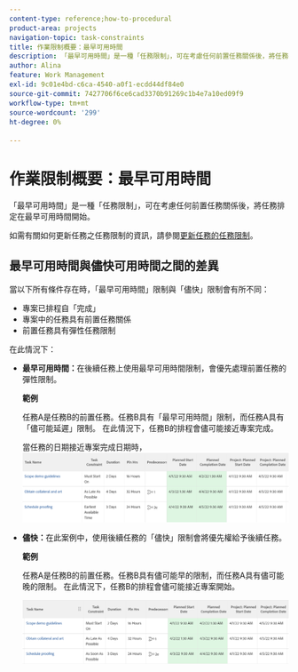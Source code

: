 ```yaml
---
content-type: reference;how-to-procedural
product-area: projects
navigation-topic: task-constraints
title: 作業限制概要：最早可用時間
description: 「最早可用時間」是一種「任務限制」，可在考慮任何前置任務關係後，將任務排定在最早可用時間開始。
author: Alina
feature: Work Management
exl-id: 9c01e4bd-c6ca-4540-a0f1-ecdd44df84e0
source-git-commit: 7427706f6ce6cad3370b91269c1b4e7a10ed09f9
workflow-type: tm+mt
source-wordcount: '299'
ht-degree: 0%

---
```


# 作業限制概要：最早可用時間

「最早可用時間」是一種「任務限制」，可在考慮任何前置任務關係後，將任務排定在最早可用時間開始。

如需有關如何更新任務之任務限制的資訊，請參閱[更新任務的任務限制](../../../manage-work/tasks/task-constraints/update-task-constraint-of-task.md)。

<!--
<p data-mc-conditions="QuicksilverOrClassic.Draft mode">(NOTE: replaced with new article linked above) </p>
-->

<!--
<p data-mc-conditions="QuicksilverOrClassic.Draft mode">To update the Task Constraint to Earliest Available Time:</p>
-->

<!--
   <li value="1" data-mc-conditions="QuicksilverOrClassic.Draft mode">Go to a task whose constraint you want to modify. </li>
   -->

<!--
   <p data-mc-conditions="QuicksilverOrClassic.Draft mode">Click <strong>Edit Task</strong>.</p>
   -->

<!--
   <p data-mc-conditions="QuicksilverOrClassic.Draft mode">Click the <strong>More</strong> icon <img src="assets/qs-more-icon-on-an-object.png"> next to the task name, then click <strong>Edit</strong>.</p>
   -->

<!--
   <p data-mc-conditions="QuicksilverOrClassic.Draft mode">In the <strong>Overview</strong> section, expand the <strong>Task Constraint</strong> drop-down menu.</p>
   -->

<!--
   <p data-mc-conditions="QuicksilverOrClassic.Draft mode">Select <strong>Earliest Available Time</strong>.</p>
   -->

<!--
   <li value="5" data-mc-conditions="QuicksilverOrClassic.Draft mode">Click <strong>Save Changes</strong>.</li>
   -->

## 最早可用時間與儘快可用時間之間的差異

<!--
<p data-mc-conditions="QuicksilverOrClassic.Draft mode">(NOTE: [! This section is duplicated in "Earliest Available Time"])</p>
-->

當以下所有條件存在時，「最早可用時間」限制與「儘快」限制會有所不同：

* 專案已排程自「完成」
* 專案中的任務具有前置任務關係
* 前置任務具有彈性任務限制

在此情況下：

* **最早可用時間：**&#x200B;在後續任務上使用最早可用時間限制，會優先處理前置任務的彈性限制。

  **範例**

  任務A是任務B的前置任務。任務B具有「最早可用時間」限制，而任務A具有「儘可能延遲」限制。 在此情況下，任務B的排程會儘可能接近專案完成。

  當任務的日期接近專案完成日期時，![最早可用時間限制](assets/earliest-available-constraint-dates-closer-to-project-completion-350x137.png)

* **儘快：**&#x200B;在此案例中，使用後續任務的「儘快」限制會將優先權給予後續任務。

  **範例**

  任務A是任務B的前置任務。任務B具有儘可能早的限制，而任務A具有儘可能晚的限制。 在此情況下，任務B的排程會儘可能接近專案開始。

  ![當任務的日期接近專案開始日期時，儘快限制](assets/as-soon-as-possible-dates-closer-to-project-start-350x126.png)
